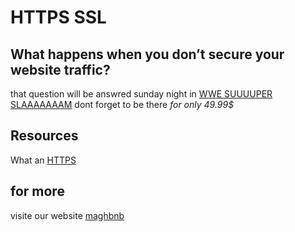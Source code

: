 #  HTTPS SSL

## What happens when you don’t secure your website traffic?

that question will be answred sunday night in [WWE SUUUUPER SLAAAAAAAM](https://www.wwe.com/shows/summerslam) dont forget to be there *for only 49.99$*

## Resources

What an [HTTPS](https://www.instantssl.com/http-vs-https)

## for more

visite our website [maghbnb](http://maghbnb.tech/)
